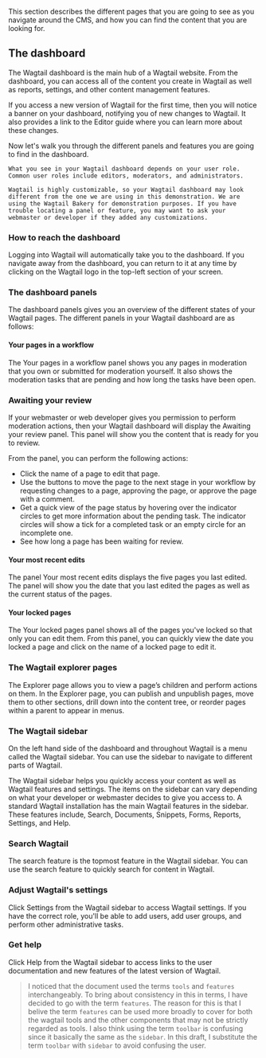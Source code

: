 This section describes the different pages that you are going to see as you navigate around the CMS, and how you can find the content that you are looking for.

## The dashboard
The Wagtail dashboard is the main hub of a Wagtail website. From the dashboard, you can access all of the content you create in Wagtail as well as reports, settings, and other content management features.

If you access a new version of Wagtail for the first time, then you will notice a banner on your dashboard, notifying you of new changes to Wagtail. It also provides a link to the Editor guide where you can learn more about these changes.

Now let's walk you through the different panels and features you are going to find in the dashboard.

```Note
What you see in your Wagtail dashboard depends on your user role. Common user roles include editors, moderators, and administrators.

Wagtail is highly customizable, so your Wagtail dashboard may look different from the one we are using in this demonstration. We are using the Wagtail Bakery for demonstration purposes. If you have trouble locating a panel or feature, you may want to ask your webmaster or developer if they added any customizations.
```

### How to reach the dashboard
Logging into Wagtail will automatically take you to the dashboard. If you navigate away from the dashboard, you can return to it at any time by clicking on the Wagtail logo in the top-left section of your screen.

### The dashboard panels
The dashboard panels gives you an overview of the different states of your Wagtail pages. The different panels in your Wagtail dashboard are as follows:

#### Your pages in a workflow
The Your pages in a workflow panel shows you any pages in moderation that you own or submitted for moderation yourself. It also shows the moderation tasks that are pending and how long the tasks have been open.

### Awaiting your review
If your webmaster or web developer gives you permission to perform moderation actions, then your Wagtail dashboard will display the Awaiting your review panel. This panel will show you the content that is ready for you to review.

From the panel, you can perform the following actions:
* Click the name of a page to edit that page.
* Use the buttons to move the page to the next stage in your workflow by requesting changes to a page, approving the page, or approve the page with a comment.
* Get a quick view of the page status by hovering over the indicator circles to get more information about the pending task. The indicator circles will show a tick for a completed task or an empty circle for an incomplete one.
* See how long a page has been waiting for review.

#### Your most recent edits
The panel Your most recent edits displays the five pages you last edited. The panel will show you the date that you last edited the pages as well as the current status of the pages.

#### Your locked pages
The Your locked pages panel shows all of the pages you've locked so that only you can edit them. From this panel, you can quickly view the date you locked a page and click on the name of a locked page to edit it.

### The Wagtail explorer pages
The Explorer page allows you to view a page’s children and perform actions on them. In the Explorer page, you can publish and unpublish pages, move them to other sections, drill down into the content tree, or reorder pages within a parent to appear in menus.

### The Wagtail sidebar
On the left hand side of the dashboard and throughout Wagtail is a menu called the Wagtail sidebar. You can use the sidebar to navigate to different parts of Wagtail.

The Wagtail sidebar helps you quickly access your content as well as Wagtail features and settings. The items on the sidebar can vary depending on what your developer or webmaster decides to give you access to. A standard Wagtail installation has the main Wagtail features in the sidebar. These features include, Search, Documents, Snippets, Forms, Reports, Settings, and Help.

### Search Wagtail
The search feature is the topmost feature in the Wagtail sidebar. You can use the search feature to quickly search for content in Wagtail.

### Adjust Wagtail's settings
Click Settings from the Wagtail sidebar to access Wagtail settings. If you have the correct role, you'll be able to add users, add user groups, and perform other administrative tasks.

### Get help
Click Help from the Wagtail sidebar to access links to the user documentation and new features of the latest version of Wagtail.


> I noticed that the document used the terms `tools` and `features` interchangeably. To bring about consistency in this in terms, I have decided to go with the term `features`. The reason for this is that I belive the term `features` can be used more broadly to cover for both the wagtail tools and the other components that may not be strictly regarded as tools.
> I also think using the term `toolbar` is confusing since it basically the same as the `sidebar`. In this draft, I  substitute the term `toolbar` with `sidebar` to avoid confusing the user.
